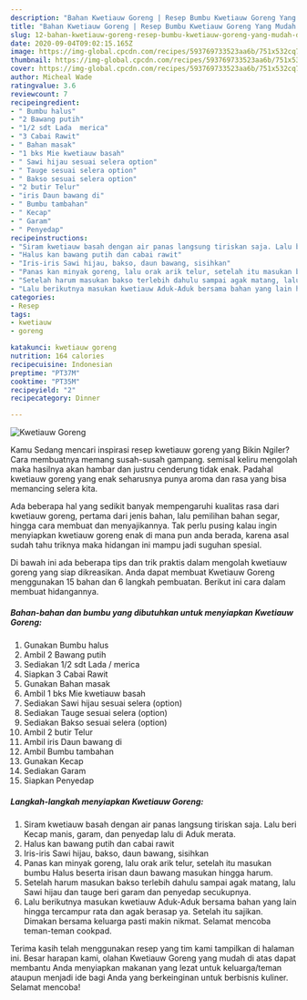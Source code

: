 ```yaml
---
description: "Bahan Kwetiauw Goreng | Resep Bumbu Kwetiauw Goreng Yang Mudah Dan Praktis"
title: "Bahan Kwetiauw Goreng | Resep Bumbu Kwetiauw Goreng Yang Mudah Dan Praktis"
slug: 12-bahan-kwetiauw-goreng-resep-bumbu-kwetiauw-goreng-yang-mudah-dan-praktis
date: 2020-09-04T09:02:15.165Z
image: https://img-global.cpcdn.com/recipes/593769733523aa6b/751x532cq70/kwetiauw-goreng-foto-resep-utama.jpg
thumbnail: https://img-global.cpcdn.com/recipes/593769733523aa6b/751x532cq70/kwetiauw-goreng-foto-resep-utama.jpg
cover: https://img-global.cpcdn.com/recipes/593769733523aa6b/751x532cq70/kwetiauw-goreng-foto-resep-utama.jpg
author: Micheal Wade
ratingvalue: 3.6
reviewcount: 7
recipeingredient:
- " Bumbu halus"
- "2 Bawang putih"
- "1/2 sdt Lada  merica"
- "3 Cabai Rawit"
- " Bahan masak"
- "1 bks Mie kwetiauw basah"
- " Sawi hijau sesuai selera option"
- " Tauge sesuai selera option"
- " Bakso sesuai selera option"
- "2 butir Telur"
- "iris Daun bawang di"
- " Bumbu tambahan"
- " Kecap"
- " Garam"
- " Penyedap"
recipeinstructions:
- "Siram kwetiauw basah dengan air panas langsung tiriskan saja. Lalu beri Kecap manis, garam, dan penyedap lalu di Aduk merata."
- "Halus kan bawang putih dan cabai rawit"
- "Iris-iris Sawi hijau, bakso, daun bawang, sisihkan"
- "Panas kan minyak goreng, lalu orak arik telur, setelah itu masukan bumbu Halus beserta irisan daun bawang masukan hingga harum."
- "Setelah harum masukan bakso terlebih dahulu sampai agak matang, lalu Sawi hijau dan tauge beri garam dan penyedap secukupnya."
- "Lalu berikutnya masukan kwetiauw Aduk-Aduk bersama bahan yang lain hingga tercampur rata dan agak berasap ya. Setelah itu sajikan. Dimakan bersama keluarga pasti makin nikmat. Selamat mencoba teman-teman cookpad."
categories:
- Resep
tags:
- kwetiauw
- goreng

katakunci: kwetiauw goreng 
nutrition: 164 calories
recipecuisine: Indonesian
preptime: "PT37M"
cooktime: "PT35M"
recipeyield: "2"
recipecategory: Dinner

---
```



![Kwetiauw Goreng](https://img-global.cpcdn.com/recipes/593769733523aa6b/751x532cq70/kwetiauw-goreng-foto-resep-utama.jpg)

Kamu Sedang mencari inspirasi resep kwetiauw goreng yang Bikin Ngiler? Cara membuatnya memang susah-susah gampang. semisal keliru mengolah maka hasilnya akan hambar dan justru cenderung tidak enak. Padahal kwetiauw goreng yang enak seharusnya punya aroma dan rasa yang bisa memancing selera kita.

Ada beberapa hal yang sedikit banyak mempengaruhi kualitas rasa dari kwetiauw goreng, pertama dari jenis bahan, lalu pemilihan bahan segar, hingga cara membuat dan menyajikannya. Tak perlu pusing kalau ingin menyiapkan kwetiauw goreng enak di mana pun anda berada, karena asal sudah tahu triknya maka hidangan ini mampu jadi suguhan spesial.




Di bawah ini ada beberapa tips dan trik praktis dalam mengolah kwetiauw goreng yang siap dikreasikan. Anda dapat membuat Kwetiauw Goreng menggunakan 15 bahan dan 6 langkah pembuatan. Berikut ini cara dalam membuat hidangannya.

<!--inarticleads1-->

##### Bahan-bahan dan bumbu yang dibutuhkan untuk menyiapkan Kwetiauw Goreng:

1. Gunakan  Bumbu halus
1. Ambil 2 Bawang putih
1. Sediakan 1/2 sdt Lada / merica
1. Siapkan 3 Cabai Rawit
1. Gunakan  Bahan masak
1. Ambil 1 bks Mie kwetiauw basah
1. Sediakan  Sawi hijau sesuai selera (option)
1. Sediakan  Tauge sesuai selera (option)
1. Sediakan  Bakso sesuai selera (option)
1. Ambil 2 butir Telur
1. Ambil iris Daun bawang di
1. Ambil  Bumbu tambahan
1. Gunakan  Kecap
1. Sediakan  Garam
1. Siapkan  Penyedap




<!--inarticleads2-->

##### Langkah-langkah menyiapkan Kwetiauw Goreng:

1. Siram kwetiauw basah dengan air panas langsung tiriskan saja. Lalu beri Kecap manis, garam, dan penyedap lalu di Aduk merata.
1. Halus kan bawang putih dan cabai rawit
1. Iris-iris Sawi hijau, bakso, daun bawang, sisihkan
1. Panas kan minyak goreng, lalu orak arik telur, setelah itu masukan bumbu Halus beserta irisan daun bawang masukan hingga harum.
1. Setelah harum masukan bakso terlebih dahulu sampai agak matang, lalu Sawi hijau dan tauge beri garam dan penyedap secukupnya.
1. Lalu berikutnya masukan kwetiauw Aduk-Aduk bersama bahan yang lain hingga tercampur rata dan agak berasap ya. Setelah itu sajikan. Dimakan bersama keluarga pasti makin nikmat. Selamat mencoba teman-teman cookpad.




Terima kasih telah menggunakan resep yang tim kami tampilkan di halaman ini. Besar harapan kami, olahan Kwetiauw Goreng yang mudah di atas dapat membantu Anda menyiapkan makanan yang lezat untuk keluarga/teman ataupun menjadi ide bagi Anda yang berkeinginan untuk berbisnis kuliner. Selamat mencoba!
